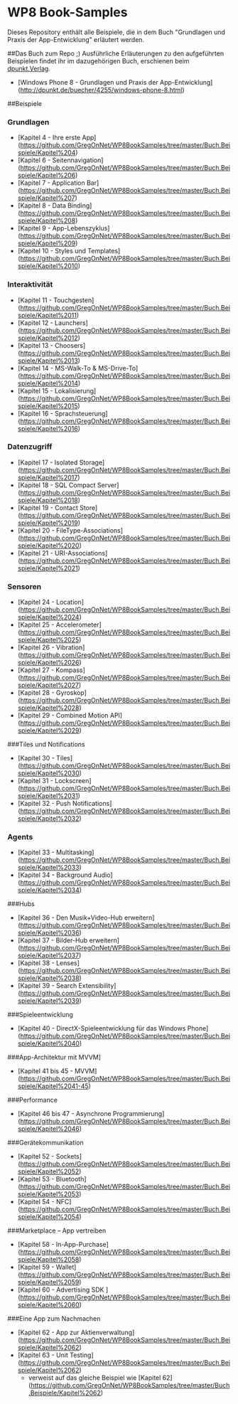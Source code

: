 # WP8 Book-Samples

Dieses Repository enthält alle Beispiele, die in dem Buch "Grundlagen und Praxis der App-Entwicklung" erläutert werden.

##Das Buch zum Repo ;)
Ausführliche Erläuterungen zu den aufgeführten Beispielen findet ihr im dazugehörigen Buch, erschienen beim [dpunkt.Verlag](http://dpunkt.de/).
- [Windows Phone 8 - Grundlagen und Praxis der App-Entwicklung] (http://dpunkt.de/buecher/4255/windows-phone-8.html)

##Beispiele

### Grundlagen
- [Kapitel 4 - Ihre erste App] (https://github.com/GregOnNet/WP8BookSamples/tree/master/Buch.Beispiele/Kapitel%204)
- [Kapitel 6 - Seitennavigation] (https://github.com/GregOnNet/WP8BookSamples/tree/master/Buch.Beispiele/Kapitel%206)
- [Kapitel 7 - Application Bar] (https://github.com/GregOnNet/WP8BookSamples/tree/master/Buch.Beispiele/Kapitel%207)
- [Kapitel 8 - Data Binding] (https://github.com/GregOnNet/WP8BookSamples/tree/master/Buch.Beispiele/Kapitel%208)
- [Kapitel 9 - App-Lebenszyklus] (https://github.com/GregOnNet/WP8BookSamples/tree/master/Buch.Beispiele/Kapitel%209)
- [Kapitel 10 - Styles und Templates] (https://github.com/GregOnNet/WP8BookSamples/tree/master/Buch.Beispiele/Kapitel%2010)

### Interaktivität
- [Kapitel 11 - Touchgesten] (https://github.com/GregOnNet/WP8BookSamples/tree/master/Buch.Beispiele/Kapitel%2011)
- [Kapitel 12 - Launchers] (https://github.com/GregOnNet/WP8BookSamples/tree/master/Buch.Beispiele/Kapitel%2012)
- [Kapitel 13 - Choosers] (https://github.com/GregOnNet/WP8BookSamples/tree/master/Buch.Beispiele/Kapitel%2013)
- [Kapitel 14 - MS-Walk-To & MS-Drive-To] (https://github.com/GregOnNet/WP8BookSamples/tree/master/Buch.Beispiele/Kapitel%2014)
- [Kapitel 15 - Lokalisierung] (https://github.com/GregOnNet/WP8BookSamples/tree/master/Buch.Beispiele/Kapitel%2015)
- [Kapitel 16 - Sprachsteuerung] (https://github.com/GregOnNet/WP8BookSamples/tree/master/Buch.Beispiele/Kapitel%2016)

### Datenzugriff
- [Kapitel 17 - Isolated Storage] (https://github.com/GregOnNet/WP8BookSamples/tree/master/Buch.Beispiele/Kapitel%2017)
- [Kapitel 18 - SQL Compact Server] (https://github.com/GregOnNet/WP8BookSamples/tree/master/Buch.Beispiele/Kapitel%2018)
- [Kapitel 19 - Contact Store] (https://github.com/GregOnNet/WP8BookSamples/tree/master/Buch.Beispiele/Kapitel%2019)
- [Kapitel 20 - FileType-Associations] (https://github.com/GregOnNet/WP8BookSamples/tree/master/Buch.Beispiele/Kapitel%2020)
- [Kapitel 21 - URI-Associations] (https://github.com/GregOnNet/WP8BookSamples/tree/master/Buch.Beispiele/Kapitel%2021)

### Sensoren
- [Kapitel 24 - Location] (https://github.com/GregOnNet/WP8BookSamples/tree/master/Buch.Beispiele/Kapitel%2024)
- [Kapitel 25 - Accelerometer] (https://github.com/GregOnNet/WP8BookSamples/tree/master/Buch.Beispiele/Kapitel%2025)
- [Kapitel 26 - Vibration] (https://github.com/GregOnNet/WP8BookSamples/tree/master/Buch.Beispiele/Kapitel%2026)
- [Kapitel 27 - Kompass] (https://github.com/GregOnNet/WP8BookSamples/tree/master/Buch.Beispiele/Kapitel%2027)
- [Kapitel 28 - Gyroskop] (https://github.com/GregOnNet/WP8BookSamples/tree/master/Buch.Beispiele/Kapitel%2028)
- [Kapitel 29 - Combined Motion API] (https://github.com/GregOnNet/WP8BookSamples/tree/master/Buch.Beispiele/Kapitel%2029)

###Tiles und Notifications
- [Kapitel 30 - Tiles] (https://github.com/GregOnNet/WP8BookSamples/tree/master/Buch.Beispiele/Kapitel%2030)
- [Kapitel 31 - Lockscreen] (https://github.com/GregOnNet/WP8BookSamples/tree/master/Buch.Beispiele/Kapitel%2031)
- [Kapitel 32 - Push Notifications] (https://github.com/GregOnNet/WP8BookSamples/tree/master/Buch.Beispiele/Kapitel%2032)

### Agents
- [Kapitel 33 - Multitasking] (https://github.com/GregOnNet/WP8BookSamples/tree/master/Buch.Beispiele/Kapitel%2033)
- [Kapitel 34 - Background Audio] (https://github.com/GregOnNet/WP8BookSamples/tree/master/Buch.Beispiele/Kapitel%2034)

###Hubs
- [Kapitel 36 - Den Musik+Video-Hub erweitern] (https://github.com/GregOnNet/WP8BookSamples/tree/master/Buch.Beispiele/Kapitel%2036)
- [Kapitel 37 - Bilder-Hub erweitern] (https://github.com/GregOnNet/WP8BookSamples/tree/master/Buch.Beispiele/Kapitel%2037)
- [Kapitel 38 - Lenses] (https://github.com/GregOnNet/WP8BookSamples/tree/master/Buch.Beispiele/Kapitel%2038)
- [Kapitel 39 - Search Extensibility] (https://github.com/GregOnNet/WP8BookSamples/tree/master/Buch.Beispiele/Kapitel%2039)

###Spieleentwicklung
- [Kapitel 40 - DirectX-Spieleentwicklung für das Windows Phone] (https://github.com/GregOnNet/WP8BookSamples/tree/master/Buch.Beispiele/Kapitel%2040)

###App-Architektur mit MVVM]
- [Kapitel 41 bis 45 - MVVM] (https://github.com/GregOnNet/WP8BookSamples/tree/master/Buch.Beispiele/Kapitel%2041-45)

###Performance
- [Kapitel 46 bis 47 - Asynchrone Programmierung] (https://github.com/GregOnNet/WP8BookSamples/tree/master/Buch.Beispiele/Kapitel%2046)

###Gerätekommunikation
- [Kapitel 52 - Sockets] (https://github.com/GregOnNet/WP8BookSamples/tree/master/Buch.Beispiele/Kapitel%2052)
- [Kapitel 53 - Bluetooth] (https://github.com/GregOnNet/WP8BookSamples/tree/master/Buch.Beispiele/Kapitel%2053)
- [Kapitel 54 - NFC] (https://github.com/GregOnNet/WP8BookSamples/tree/master/Buch.Beispiele/Kapitel%2054)

###Marketplace – App vertreiben
- [Kapitel 58 - In-App-Purchase] (https://github.com/GregOnNet/WP8BookSamples/tree/master/Buch.Beispiele/Kapitel%2058)
- [Kapitel 59 - Wallet] (https://github.com/GregOnNet/WP8BookSamples/tree/master/Buch.Beispiele/Kapitel%2059)
- [Kapitel 60 - Advertising SDK ] (https://github.com/GregOnNet/WP8BookSamples/tree/master/Buch.Beispiele/Kapitel%2060)

###Eine App zum Nachmachen
- [Kapitel 62 - App zur Aktienverwaltung] (https://github.com/GregOnNet/WP8BookSamples/tree/master/Buch.Beispiele/Kapitel%2062)
- [Kapitel 63 - Unit Testing] (https://github.com/GregOnNet/WP8BookSamples/tree/master/Buch.Beispiele/Kapitel%2062)
  - verweist auf das gleiche Beispiel wie [Kapitel 62] (https://github.com/GregOnNet/WP8BookSamples/tree/master/Buch.Beispiele/Kapitel%2062)

